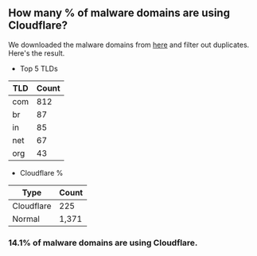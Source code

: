 ## How many % of malware domains are using Cloudflare?


We downloaded the malware domains from [here](https://urlhaus.abuse.ch) and filter out duplicates.
Here's the result.


[//]: # (start replacement)


- Top 5 TLDs

| TLD | Count |
| --- | --- |
| com | 812 |
| br | 87 |
| in | 85 |
| net | 67 |
| org | 43 |


- Cloudflare %

| Type | Count |
| --- | --- |
| Cloudflare | 225 |
| Normal | 1,371 |


### 14.1% of malware domains are using Cloudflare.